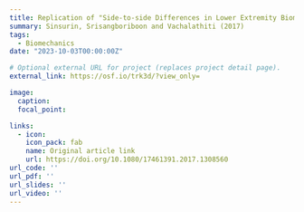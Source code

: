 ```yaml
---
title: Replication of "Side-to-side Differences in Lower Extremity Biomechanics during Multidirectional Jump Landing in Volleyball Athletes"
summary: Sinsurin, Srisangboriboon and Vachalathiti (2017)
tags:
  - Biomechanics
date: "2023-10-03T00:00:00Z"

# Optional external URL for project (replaces project detail page).
external_link: https://osf.io/trk3d/?view_only=

image:
  caption: 
  focal_point: 

links:
  - icon: 
    icon_pack: fab
    name: Original article link
    url: https://doi.org/10.1080/17461391.2017.1308560
url_code: ''
url_pdf: ''
url_slides: ''
url_video: ''
---
```

